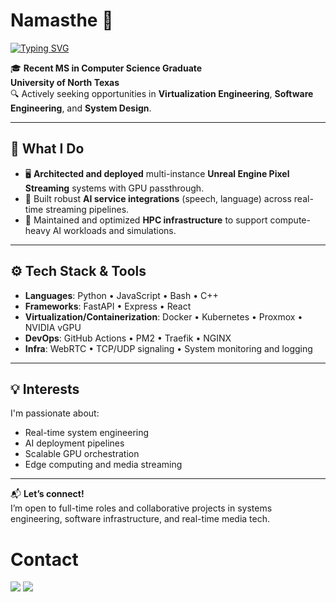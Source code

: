 # Namasthe 🙏 
[![Typing SVG](https://readme-typing-svg.herokuapp.com?color=%2336BCF7&size=22&center=true&lines=I+am+Lakshmi+Sairam+Kakarla)](https://git.io/typing-svg)

<!---
sairam-kakarla/sairam-kakarla is a ✨ special ✨ repository because its `README.md` (this file) appears on your GitHub profile.
You can click the Preview link to take a look at your changes.
--->

🎓 **Recent MS in Computer Science Graduate**  
**University of North Texas**  
🔍 Actively seeking opportunities in **Virtualization Engineering**, **Software Engineering**, and **System Design**.

---

## 🔧 What I Do

- 🖥️ **Architected and deployed** multi-instance **Unreal Engine Pixel Streaming** systems with GPU passthrough.
- 🤖 Built robust **AI service integrations** (speech, language) across real-time streaming pipelines.
- 🧠 Maintained and optimized **HPC infrastructure** to support compute-heavy AI workloads and simulations.

---

## ⚙️ Tech Stack & Tools

- **Languages**: Python • JavaScript • Bash • C++
- **Frameworks**: FastAPI • Express • React
- **Virtualization/Containerization**: Docker • Kubernetes • Proxmox • NVIDIA vGPU
- **DevOps**: GitHub Actions • PM2 • Traefik • NGINX
- **Infra**: WebRTC • TCP/UDP signaling • System monitoring and logging

---

## 💡 Interests

I'm passionate about:
- Real-time system engineering
- AI deployment pipelines
- Scalable GPU orchestration
- Edge computing and media streaming

---

📬 **Let’s connect!**  
I’m open to full-time roles and collaborative projects in systems engineering, software infrastructure, and real-time media tech.



# Contact
<a target="_blank" href="https://www.linkedin.com/in/sairamworks/"><img src="https://img.shields.io/badge/-LinkedIn-0077B5?style=for-the-badge&logo=Linkedin&logoColor=white"></img></a>
<a target="_blank" href="mailto:kakarla2914@gmail.com"><img src="https://img.shields.io/badge/-Gmail-D14836?style=for-the-badge&logo=Gmail&logoColor=white"></img></a>


